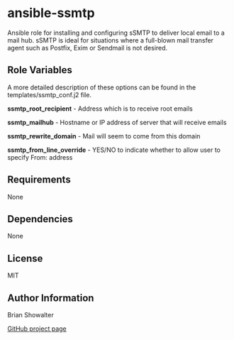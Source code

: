 ansible-ssmtp
=============

Ansible role for installing and configuring sSMTP to deliver local email to a
mail hub. sSMTP is ideal for situations where a full-blown mail transfer agent
such as Postfix, Exim or Sendmail is not desired.

Role Variables
--------------

A more detailed description of these options can be found in the
templates/ssmtp_conf.j2 file.

  **ssmtp_root_recipient** - Address which is to receive root emails

  **ssmtp_mailhub** - Hostname or IP address of server that will receive emails

  **ssmtp_rewrite_domain** - Mail will seem to come from this domain

  **ssmtp_from_line_override** - YES/NO to indicate whether to allow user to specify From: address


Requirements
-----------

None

Dependencies
-----------

None

License
------

MIT

Author Information
----------------
Brian Showalter

[GitHub project page](https://github.com/brisho/ansible-ssmtp)
